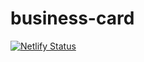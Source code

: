 # business-card
[![Netlify Status](https://api.netlify.com/api/v1/badges/331ab55f-69a1-4829-a8a1-9eb7c327cbeb/deploy-status)](https://app.netlify.com/sites/splendid-beijinho-b141a7/deploys)

